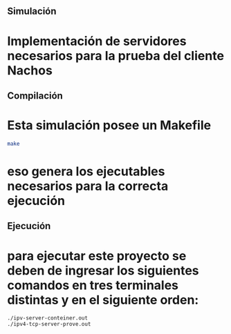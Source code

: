 ## Simulación 
# Implementación de servidores necesarios para la prueba del cliente Nachos

## Compilación
# Esta simulación posee un Makefile
```bash
make
```
# eso genera los ejecutables necesarios para la correcta ejecución

## Ejecución

# para ejecutar este proyecto se deben de ingresar los siguientes comandos en tres terminales distintas y en el siguiente orden:

```
./ipv-server-conteiner.out
./ipv4-tcp-server-prove.out
```